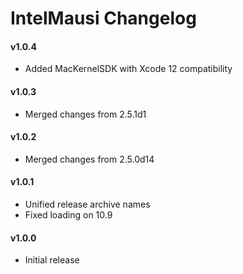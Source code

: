 IntelMausi Changelog
====================
#### v1.0.4
- Added MacKernelSDK with Xcode 12 compatibility

#### v1.0.3
- Merged changes from 2.5.1d1

#### v1.0.2
- Merged changes from 2.5.0d14

#### v1.0.1
- Unified release archive names
- Fixed loading on 10.9

#### v1.0.0
- Initial release
